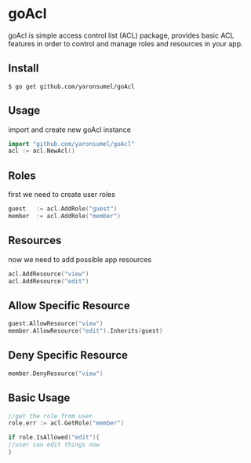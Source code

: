 # goAcl
goAcl is simple access control list (ACL) package, provides basic ACL features in order to control and manage roles and resources in your app.


## Install
    $ go get github.com/yaronsumel/goAcl

## Usage
import and create new goAcl instance
```go
import "github.com/yaronsumel/goAcl"
acl := acl.NewAcl()
```

## Roles
first we need to create user roles
```go
guest 	:= acl.AddRole("guest")
member  := acl.AddRole("member")
```


## Resources
now we need to add possible app resources
```go
acl.AddResource("view")
acl.AddResource("edit")
```

## Allow Specific Resource
```go
guest.AllowResource("view")
member.AllowResource("edit").Inherits(guest)
```

## Deny Specific Resource
```go
member.DenyResource("view")
```

## Basic Usage
```go
//get the role from user
role,err := acl.GetRole("member")

if role.IsAllowed("edit"){
//user can edit things now
}
```
